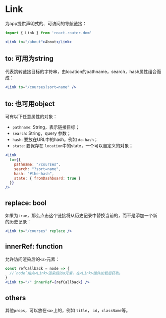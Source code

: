 # Link

为app提供声明式的、可访问的导航链接：

```jsx
import { Link } from 'react-router-dom'

<Link to="/about">About</Link>
```

## to: 可用为string

代表跳转链接目标的字符串，由location的pathname，search，hash属性组合而成：

```jsx
<Link to="/courses?sort=name" />
```

## to: 也可用object

可有以下任意属性的对象：

- `pathname`: String，表示链接目标；
- `search`: String，query 参数；
- `hash`: 要放在URL中的hash，例如 `#a-hash`；
- `state`: 要保存在 `location`中的state，一个可以自定义的对象；

```jsx
<Link
  to={{
    pathname: "/courses",
    search: "?sort=name",
    hash: "#the-hash",
    state: { fromDashboard: true }
  }}
/>
```

## replace: bool

如果为`true`，那么点击这个链接将从历史记录中替换当前的，而不是添加一个新的历史记录：

```jsx
<Link to="/courses" replace />
```

## innerRef: function

允许访问渲染后的`<a>`元素：

```jsx
const refCallback = node => {
  //`node`指向<Link>渲染后的a元素，在<Link>组件加载后获取。
}
<Link to="/" innerRef={refCallback} />
```

## others

其他`props`，可以放在`<a>`上的，例如 `title`， `id`，`className`等。